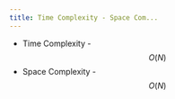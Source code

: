```yaml
---
title: Time Complexity - Space Com...
---
```


* Time Complexity - $$O(N)$$
* Space Complexity - $$O(N)$$
